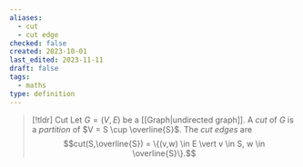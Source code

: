 ```yaml
---
aliases:
  - cut
  - cut edge
checked: false
created: 2023-10-01
last_edited: 2023-11-11
draft: false
tags:
  - maths
type: definition
---
```

>[!tldr] Cut
>Let $G = (V,E)$ be a [[Graph|undirected graph]]. A *cut* of $G$ is a *partition* of $V = S \cup \overline{S}$. The *cut edges* are
>$$cut(S,\overline{S}) = \{(v,w) \in E \vert v \in S, w \in \overline{S}\}.$$
>

